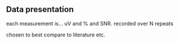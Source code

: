 ## Data presentation
each measurement is...
uV and % and SNR. recorded over N repeats

chosen to best compare to literature etc.

